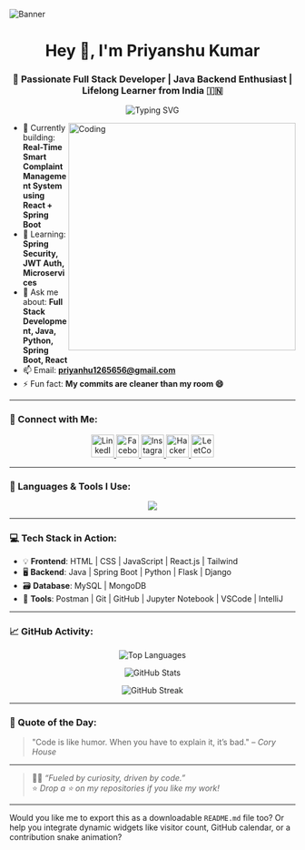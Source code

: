 ![Banner](https://github.com/user-attachments/assets/1025e167-bfaf-437a-a7bd-30cdc0302160)

<h1 align="center">Hey 👋, I'm Priyanshu Kumar</h1>
<h3 align="center">🚀 Passionate Full Stack Developer | Java Backend Enthusiast | Lifelong Learner from India 🇮🇳</h3>

<p align="center">
  <img src="https://readme-typing-svg.demolab.com?font=Fira+Code&pause=1000&color=F70000&center=true&vCenter=true&multiline=true&width=700&height=70&lines=Java+%7C+Spring+Boot+%7C+React+%7C+Python+%7C+Full-Stack-Developer;Problem+Solver+%F0%9F%A7%91%E2%80%8D%F0%9F%92%BB+%7C+Open+Source+Lover" alt="Typing SVG" />
</p>

<img align="right" alt="Coding" width="400" src="https://user-images.githubusercontent.com/55389276/140866485-8fb1c876-9a8f-4d6a-98dc-08c4981eaf70.gif" />

- 🔭 Currently building: **Real-Time Smart Complaint Management System using React + Spring Boot**
- 🌱 Learning: **Spring Security, JWT Auth, Microservices**
- 💬 Ask me about: **Full Stack Development, Java, Python, Spring Boot, React**
- 📫 Email: **priyanhu1265656@gmail.com**
- ⚡ Fun fact: **My commits are cleaner than my room 😄**

---

### 🤝 Connect with Me:
<p align="center">
  <a href="https://www.linkedin.com/in/priyanshukumar1265/" target="_blank">
    <img src="https://skillicons.dev/icons?i=linkedin" height="40" alt="LinkedIn" />
  </a>
  <a href="https://fb.com/priyanshu.singh" target="_blank">
    <img src="https://skillicons.dev/icons?i=facebook" height="40" alt="Facebook" />
  </a>
  <a href="https://instagram.com/rajput.priyanshu___" target="_blank">
    <img src="https://skillicons.dev/icons?i=instagram" height="40" alt="Instagram" />
  </a>
  <a href="https://www.hackerrank.com/priyanshukuma120" target="_blank">
    <img src="https://skillicons.dev/icons?i=hackerrank" height="40" alt="HackerRank" />
  </a>
  <a href="https://leetcode.com/u/eROhMGLYrx/" target="_blank">
    <img src="https://skillicons.dev/icons?i=leetcode" height="40" alt="LeetCode" />
  </a>
</p>

---

### 🧠 Languages & Tools I Use:
<p align="center">
  <img src="https://skillicons.dev/icons?i=html,css,js,react,java,spring,py,cpp,mysql,mongodb,flask,django,jupyter,git,github" />
</p>

---

### 💻 Tech Stack in Action:
- 💡 **Frontend**: HTML | CSS | JavaScript | React.js | Tailwind
- 🖥️ **Backend**: Java | Spring Boot | Python | Flask | Django
- 🗃️ **Database**: MySQL | MongoDB
- 🧪 **Tools**: Postman | Git | GitHub | Jupyter Notebook | VSCode | IntelliJ

---

### 📈 GitHub Activity:
<p align="center">
  <img src="https://github-readme-stats.vercel.app/api/top-langs?username=PriYanahsu&show_icons=true&locale=en&layout=compact&theme=radical" alt="Top Languages" />
</p>
<p align="center">
  <img src="https://github-readme-stats.vercel.app/api?username=PriYanahsu&show_icons=true&theme=radical&count_private=true" alt="GitHub Stats" />
</p>
<p align="center">
  <img src="https://github-readme-streak-stats.herokuapp.com/?user=PriYanahsu&theme=radical" alt="GitHub Streak" />
</p>

---

### 🧩 Quote of the Day:
> "Code is like humor. When you have to explain it, it’s bad." – *Cory House*

---

> 🧑‍💻 *“Fueled by curiosity, driven by code.”*  
> ⭐ *Drop a ⭐ on my repositories if you like my work!*

---

Would you like me to export this as a downloadable `README.md` file too? Or help you integrate dynamic widgets like visitor count, GitHub calendar, or a contribution snake animation?
